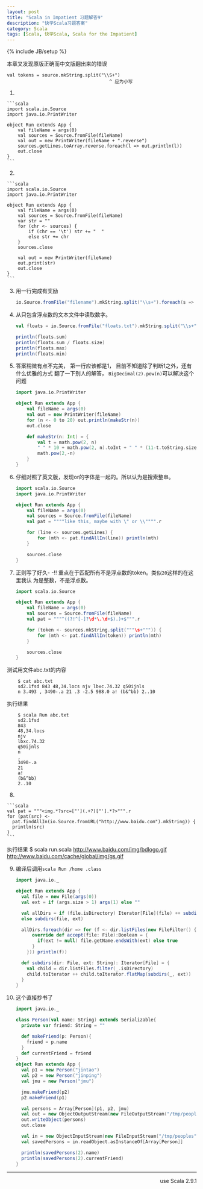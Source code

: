 ```yaml
---
layout: post
title: "Scala in Impatient 习题解答9"
description: "快学Scala习题答案"
category: Scala
tags: [Scala, 快学Scala, Scala for the Impatient]
---
```

{% include JB/setup %}

本章又发现原版正确而中文版翻出来的错误

    val tokens = source.mkString.split("\\S+")
                                          ^ 应为小写

1. 

    ```scala
    import scala.io.Source
    import java.io.PrintWriter

    object Run extends App { 
        val fileName = args(0)
        val sources = Source.fromFile(fileName)
        val out = new PrintWriter(fileName + ".reverse")
        sources.getLines.toArray.reverse.foreach(l => out.println(l))
        out.close
    }
    ```
2. 

    ```scala
    import scala.io.Source
    import java.io.PrintWriter

    object Run extends App { 
        val fileName = args(0)
        val sources = Source.fromFile(fileName)
        var str = ""
        for (chr <- sources) {
            if (chr == '\t') str += "  "
            else str += chr
        }
        sources.close

        val out = new PrintWriter(fileName)
        out.print(str)
        out.close
    }
    ```

3. 用一行完成有奖励

    ```scala
    io.Source.fromFile("filename").mkString.split("\\s+").foreach(s => if (s.length > 12) println(s))
    ```

4. 从只包含浮点数的文本文件中读取数字。

    ```scala
    val floats = io.Source.fromFile("floats.txt").mkString.split("\\s+").map(_.toFloat)

    println(floats.sum)
    println(floats.sum / floats.size)
    println(floats.max)
    println(floats.min)
    ```

5. 答案稍微有点不完美， 第一行应该都是1， 目前不知道除了判断1之外，还有什么优雅的方式
  翻了一下别人的解答， `BigDecimal(2).pow(n)`可以解决这个问题

    ```scala
    import java.io.PrintWriter

    object Run extends App { 
        val fileName = args(0)
        val out = new PrintWriter(fileName)
        for (n <- 0 to 20) out.println(makeStr(n))
        out.close

        def makeStr(n: Int) = {
            val t = math.pow(2, n)
            " " * 10 + math.pow(2, n).toInt + " " * (11-t.toString.size) + 
            math.pow(2,-n) 
        }
    }
    ```

6. 仔细对照了英文版，发现or的字体是一起的。所以认为是搜索整串。

    ```scala
    import scala.io.Source
    import java.io.PrintWriter

    object Run extends App { 
        val fileName = args(0)
        val sources = Source.fromFile(fileName)
        val pat = """"like this, maybe with \" or \\"""".r

        for (line <- sources.getLines) {
            for (mth <- pat.findAllIn(line)) println(mth)
        }

        sources.close
    }
    ```

7. 正则写了好久- -!! 重点在于匹配所有不是浮点数的token。类似`20`这样的在这里我认
为是整数，不是浮点数。

    ```scala
    import scala.io.Source

    object Run extends App { 
        val fileName = args(0)
        val sources = Source.fromFile(fileName)
        val pat = """^((?!^[-]?\d*\.\d+$).)+$""".r

        for (token <- sources.mkString.split("""\s+""")) {
            for (mth <- pat.findAllIn(token)) println(mth)
        }

        sources.close
    }
    ```

  测试用文件abc.txt的内容

        $ cat abc.txt
        sd2.1fsd 843 48,34.locs njv lbxc.74.32 q50ijnls
        n 3.493 , 3490-.a 21 .3 -2.5 988.0 a! (b&^bb) 2..10

  执行结果

        $ scala Run abc.txt
        sd2.1fsd
        843
        48,34.locs
        njv
        lbxc.74.32
        q50ijnls
        n
        ,
        3490-.a
        21
        a!
        (b&^bb)
        2..10

8. 

    ```scala
    val pat = """<img.*?src=["'](.+?)["'].*?>""".r
    for (pat(src) <-
      pat.findAllIn(io.Source.fromURL("http://www.baidu.com").mkString)) {
      println(src)
    }
    ```

  执行结果
  $ scala run.scala 
  http://www.baidu.com/img/bdlogo.gif
  http://www.baidu.com/cache/global/img/gs.gif

9. 编译后调用`scala Run /home .class`

    ```scala
    import java.io._

    object Run extends App {
      val file = new File(args(0))
      val ext = if (args.size > 1) args(1) else ""

      val allDirs = if (file.isDirectory) Iterator[File](file) ++ subdirs(file, ext)
      else subdirs(file, ext)

      allDirs.foreach(dir => for (f <- dir.listFiles(new FileFilter() {
          override def accept(file: File):Boolean = {
            if(ext != null) file.getName.endsWith(ext) else true
          }
        })) println(f))

      def subdirs(dir: File, ext: String): Iterator[File] = {
        val child = dir.listFiles.filter(_.isDirectory)
        child.toIterator ++ child.toIterator.flatMap(subdirs(_, ext))
      }
    }
    ```

10. 这个直接抄书了

    ```scala
    import java.io._

    class Person(val name: String) extends Serializable{
      private var friend: String = ""

      def makeFriend(p: Person){
        friend = p.name
      }
      def currentFriend = friend
    }
    object Run extends App {
      val p1 = new Person("jintao")
      val p2 = new Person("jinping")
      val jmu = new Person("jmu")

      jmu.makeFriend(p2)
      p2.makeFriend(p1)

      val persons = Array[Person](p1, p2, jmu)
      val out = new ObjectOutputStream(new FileOutputStream("/tmp/peoples"))
      out.writeObject(persons)
      out.close

      val in = new ObjectInputStream(new FileInputStream("/tmp/peoples"))
      val savedPersons = in.readObject.asInstanceOf[Array[Person]]

      println(savedPersons(2).name)
      println(savedPersons(2).currentFriend)
    }
    ```

----
<div align="right">use Scala 2.9.1</div>
